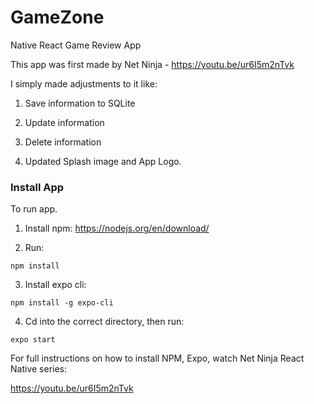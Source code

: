 # GameZone
Native React Game Review App

This app was first made by Net Ninja - https://youtu.be/ur6I5m2nTvk

I simply made adjustments to it like:

1) Save information to SQLite

2) Update information

3) Delete information

4) Updated Splash image and App Logo.


### Install App

To run app.

1) Install npm: https://nodejs.org/en/download/

2) Run: 
```
npm install
```

3) Install expo cli: 
```
npm install -g expo-cli
```

4) Cd into the correct directory, then run: 
```
expo start
```

For full instructions on how to install NPM, Expo, watch Net Ninja React Native series:

https://youtu.be/ur6I5m2nTvk
